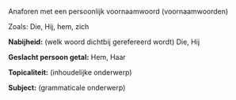 Anaforen met een persoonlijk voornaamwoord
(voornaamwoorden)

Zoals:
Die, Hij, hem, zich


**Nabijheid:** (welk woord dichtbij gerefereerd wordt)
Die, Hij


**Geslacht persoon getal:**
Hem, Haar

**Topicaliteit:** (inhoudelijke onderwerp)


**Subject:** (grammaticale onderwerp)
